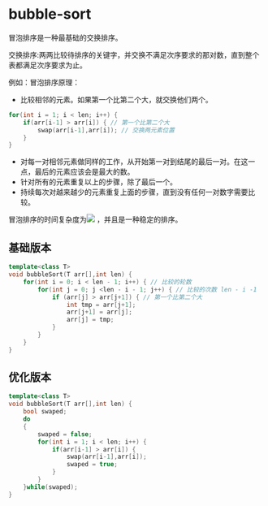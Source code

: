 # bubble-sort

冒泡排序是一种最基础的交换排序。

交换排序:两两比较待排序的关键字，并交换不满足次序要求的那对数，直到整个表都满足次序要求为止。

例如：冒泡排序原理：
- 比较相邻的元素。如果第一个比第二个大，就交换他们两个。
```c++
for(int i = 1; i < len; i++) {
    if(arr[i-1] > arr[i]) { // 第一个比第二个大
        swap(arr[i-1],arr[i]); // 交换两元素位置
    }
}
```
- 对每一对相邻元素做同样的工作，从开始第一对到结尾的最后一对。在这一点，最后的元素应该会是最大的数。
- 针对所有的元素重复以上的步骤，除了最后一个。
- 持续每次对越来越少的元素重复上面的步骤，直到没有任何一对数字需要比较。


冒泡排序的时间复杂度为![](https://latex.codecogs.com/gif.latex?O（n^2）) ，并且是一种稳定的排序。
## 基础版本
```c++
template<class T>
void bubbleSort(T arr[],int len) {
    for(int i = 0; i < len - 1; i++) { // 比较的轮数
        for(int j = 0; j <len - i - 1; j++) { // 比较的次数 len - i -1 
            if (arr[j] > arr[j+1]) { // 第一个比第二个大
                int tmp = arr[j+1];
                arr[j+1] = arr[j];
                arr[j] = tmp;
            }
        }
    }
}
```

## 优化版本
```c++
template<class T>
void bubbleSort(T arr[],int len) {
    bool swaped;
    do
    {
        swaped = false;
        for(int i = 1; i < len; i++) {
            if(arr[i-1] > arr[i]) {
                swap(arr[i-1],arr[i]);
                swaped = true;
            }
        }
    }while(swaped);
}
```


